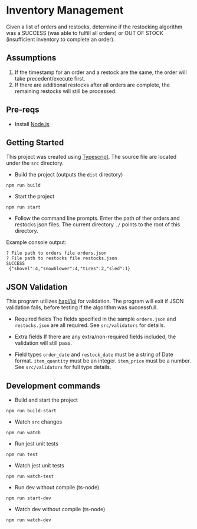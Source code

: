 # Inventory Management

Given a list of orders and restocks, determine if the restocking algorithm was a SUCCESS (was able to fulfill all orders) or OUT OF STOCK (insufficient inventory to complete an order).

## Assumptions
1. If the timestamp for an order and a restock are the same, the order will take precedent/execute first.
2. If there are additional restocks after all orders are complete, the remaining restocks will still be processed.

## Pre-reqs
- Install [Node.js](https://nodejs.org/en/)

## Getting Started
This project was created using [Typescript](https://github.com/microsoft/TypeScript). The source file are located under the `src` directory.

- Build the project (outputs the `dist` directory)
```
npm run build
```
- Start the project
```
npm run start
```

- Follow the command line prompts. Enter the path of ther orders and restocks json files. The current directory `./` points to the root of this directory.

Example console output:
```
? File path to orders file orders.json
? File path to restocks file restocks.json
SUCCESS
 {"shovel":4,"snowblower":4,"tires":2,"sled":1}
 ```

 ## JSON Validation
 This program utilizes [hapi/joi](https://github.com/hapijs/joi) for validation. The program will exit if JSON validation fails, before testing if the algorithm was successfull.
 
 - Required fields
 The fields specified in the sample `orders.json` and `restocks.json` are all required.
See `src/validators` for details.

- Extra fields
If there are any extra/non-required fields included, the validation will still pass.

- Field types
`order_date` and `restock_date` must be a string of Date format.
`item_quantity` must be an integer.
`item_price` must be a number.
See `src/validators` for full type details.
 
## Development commands
- Build and start the project
```
npm run build-start
```
- Watch `src` changes
```
npm run watch
```
- Run jest unit tests
```
npm run test
```
- Watch jest unit tests
```
npm run watch-test
```
- Run dev without compile (ts-node)
```
npm run start-dev
```
- Watch dev without compile (ts-node)
```
npm run watch-dev
```